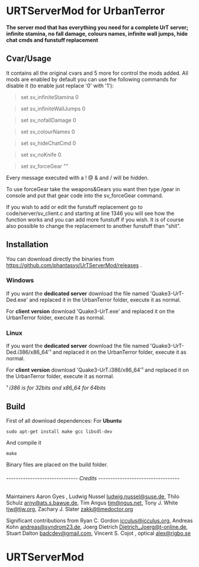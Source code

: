 # URTServerMod for UrbanTerror
**The server mod that has everything you need for a complete UrT server; infinite stamina, no fall damage, colours names, infinite wall jumps, hide chat cmds and funstuff replacement**

## Cvar/Usage
It contains all the original cvars and 5 more for control the mods added. All mods are enabled by default you can use the following commands for disable it (to enable just replace '0' with '1'):

 > set sv_infiniteStamina 0

 > set sv_infiniteWallJumps 0

 > set sv_nofallDamage 0

 > set sv_colourNames 0
 
 > set sv_hideChatCmd 0
 
 > set sv_noKnife 0
 
 >set sv_forceGear ""
 
 
Every message executed with a ! @ & and / will be hidden.

To use forceGear take the weapons&Gears you want then type /gear in console and put that gear code into the sv_forceGear command.

If you wish to add or edit the funstuff replacement go to code/server/sv_client.c and starting at line 1346 you will see how the function works and you can add more funstuff if you wish. It is of course also possible to change the replacement to another funstuff than "shit".

## Installation
You can download directly the binaries from https://github.com/phantasyy/UrTServerMod/releases .
### Windows
If you want the **dedicated server** download the file named 'Quake3-UrT-Ded.exe' and replaced it in the UrbanTerror folder, execute it as normal.

For **client version** download 'Quake3-UrT.exe' and replaced it on the UrbanTerror folder, execute it as normal.

### Linux
If you want the **dedicated server** download the file named 'Quake3-UrT-Ded.i386/x86_64'¹ and replaced it on the UrbanTerror folder, execute it as normal.

For **client version** download 'Quake3-UrT.i386/x86_64'¹ and replaced it on the UrbanTerror folder, execute it as normal.

 ¹ *i386 is for 32bits and x86_64 for 64bits*

## Build
First of all download dependences: For **Ubuntu**
```
sudo apt-get install make gcc libsdl-dev
```
And compile it
```
make
```
Binary files are placed on the build folder.



###### ------------------------------ Credits ----------------------------------

Maintainers
  Aaron Gyes <floam at sh dot nu>,
  Ludwig Nussel <ludwig.nussel@suse.de>,
  Thilo Schulz <arny@ats.s.bawue.de>,
  Tim Angus <tim@ngus.net>,
  Tony J. White <tjw@tjw.org>,
  Zachary J. Slater <zakk@timedoctor.org>

Significant contributions from
  Ryan C. Gordon <icculus@icculus.org>,
  Andreas Kohn <andreas@syndrom23.de>,
  Joerg Dietrich <Dietrich_Joerg@t-online.de>,
  Stuart Dalton <badcdev@gmail.com>,
  Vincent S. Cojot <vincent at cojot dot name>,
  optical <alex@rigbo.se>
# URTServerMod
